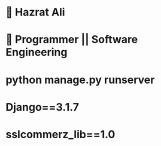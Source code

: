 # 🍑 Hazrat Ali

# 🍋 Programmer || Software Engineering 


# python manage.py runserver
# Django==3.1.7
# sslcommerz_lib==1.0
